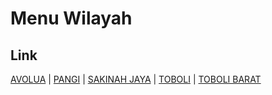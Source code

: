 # Menu Wilayah

## Link

[AVOLUA](https://github.com/gigit-pemilu/pemilu-2024-72-sulawesi-tengah/tree/main/pileg-dpr/hitung-suara/sub/72-sulawesi-tengah/sub/08-parigi-moutong/sub/19-parigi-utara/sub/2001-avolua)
 | 
[PANGI](https://github.com/gigit-pemilu/pemilu-2024-72-sulawesi-tengah/tree/main/pileg-dpr/hitung-suara/sub/72-sulawesi-tengah/sub/08-parigi-moutong/sub/19-parigi-utara/sub/2004-pangi)
 | 
[SAKINAH JAYA](https://github.com/gigit-pemilu/pemilu-2024-72-sulawesi-tengah/tree/main/pileg-dpr/hitung-suara/sub/72-sulawesi-tengah/sub/08-parigi-moutong/sub/19-parigi-utara/sub/2005-sakinah-jaya)
 | 
[TOBOLI](https://github.com/gigit-pemilu/pemilu-2024-72-sulawesi-tengah/tree/main/pileg-dpr/hitung-suara/sub/72-sulawesi-tengah/sub/08-parigi-moutong/sub/19-parigi-utara/sub/2002-toboli)
 | 
[TOBOLI BARAT](https://github.com/gigit-pemilu/pemilu-2024-72-sulawesi-tengah/tree/main/pileg-dpr/hitung-suara/sub/72-sulawesi-tengah/sub/08-parigi-moutong/sub/19-parigi-utara/sub/2003-toboli-barat)

